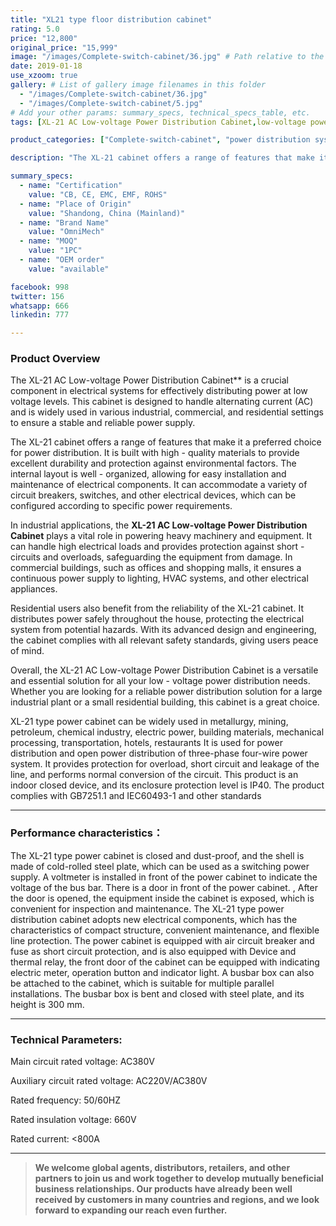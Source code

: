 ```yaml
---
title: "XL21 type floor distribution cabinet"
rating: 5.0
price: "12,800"
original_price: "15,999"
image: "/images/Complete-switch-cabinet/36.jpg" # Path relative to the 'static' folder or use Hugo Pipes
date: 2019-01-18
use_xzoom: true
gallery: # List of gallery image filenames in this folder
  - "/images/Complete-switch-cabinet/36.jpg"
  - "/images/Complete-switch-cabinet/5.jpg"
# Add your other params: summary_specs, technical_specs_table, etc.
tags: [XL-21 AC Low-voltage Power Distribution Cabinet,low-voltage power distribution,alternating current power distribution,industrial power distribution,commercial power distribution,residential power distribution,electrical component installation,electrical component maintenance,circuit breakers,switches,electrical devices,high electrical loads,short-circuit protection,overload protection,continuous power supply,safe power distribution,reliable power distribution solution]

product_categories: ["Complete-switch-cabinet", "power distribution system"]

description: "The XL-21 cabinet offers a range of features that make it a preferred choice for power distribution. It is built with high - quality materials to provide excellent durability and protection against environmental factors."

summary_specs:
  - name: "Certification"
    value: "CB, CE, EMC, EMF, ROHS"
  - name: "Place of Origin"
    value: "Shandong, China (Mainland)"
  - name: "Brand Name"
    value: "OmniMech"
  - name: "MOQ"
    value: "1PC"
  - name: "OEM order"
    value: "available"

facebook: 998
twitter: 156
whatsapp: 666
linkedin: 777    

---
```



### Product Overview

The XL-21 AC Low-voltage Power Distribution Cabinet** is a crucial component in electrical systems for effectively distributing power at low voltage levels. This cabinet is designed to handle alternating current (AC) and is widely used in various industrial, commercial, and residential settings to ensure a stable and reliable power supply.

The XL-21 cabinet offers a range of features that make it a preferred choice for power distribution. It is built with high - quality materials to provide excellent durability and protection against environmental factors. The internal layout is well - organized, allowing for easy installation and maintenance of electrical components. It can accommodate a variety of circuit breakers, switches, and other electrical devices, which can be configured according to specific power requirements.

In industrial applications, the **XL-21 AC Low-voltage Power Distribution Cabinet** plays a vital role in powering heavy machinery and equipment. It can handle high electrical loads and provides protection against short - circuits and overloads, safeguarding the equipment from damage. In commercial buildings, such as offices and shopping malls, it ensures a continuous power supply to lighting, HVAC systems, and other electrical appliances.

Residential users also benefit from the reliability of the XL-21 cabinet. It distributes power safely throughout the house, protecting the electrical system from potential hazards. With its advanced design and engineering, the cabinet complies with all relevant safety standards, giving users peace of mind.

Overall, the XL-21 AC Low-voltage Power Distribution Cabinet is a versatile and essential solution for all your low - voltage power distribution needs. Whether you are looking for a reliable power distribution solution for a large industrial plant or a small residential building, this cabinet is a great choice. 

XL-21 type power cabinet can be widely used in metallurgy, mining, petroleum, chemical industry, electric power, building materials, mechanical processing, transportation, hotels, restaurants It is used for power distribution and open power distribution of three-phase four-wire power system. It provides protection for overload, short circuit and leakage of the line, and performs normal conversion of the circuit. This product is an indoor closed device, and its enclosure protection level is IP40. The product complies with GB7251.1 and IEC60493-1 and other standards

* * *

### Performance characteristics：

The XL-21 type power cabinet is closed and dust-proof, and the shell is made of cold-rolled steel plate, which can be used as a switching power supply. A voltmeter is installed in front of the power cabinet to indicate the voltage of the bus bar. There is a door in front of the power cabinet. , After the door is opened, the equipment inside the cabinet is exposed, which is convenient for inspection and maintenance. The XL-21 type power distribution cabinet adopts new electrical components, which has the characteristics of compact structure, convenient maintenance, and flexible line protection. The power cabinet is equipped with air circuit breaker and fuse as short circuit protection, and is also equipped with Device and thermal relay, the front door of the cabinet can be equipped with indicating electric meter, operation button and indicator light. A busbar box can also be attached to the cabinet, which is suitable for multiple parallel installations. The busbar box is bent and closed with steel plate, and its height is 300 mm.

* * *
### Technical Parameters:

Main circuit rated voltage: AC380V

Auxiliary circuit rated voltage: AC220V/AC380V

Rated frequency: 50/60HZ

Rated insulation voltage: 660V

Rated current: <800A

* * *

> **We welcome global agents, distributors, retailers, and other partners to join us and work together to develop mutually beneficial business relationships. Our products have already been well received by customers in many countries and regions, and we look forward to expanding our reach even further.**


